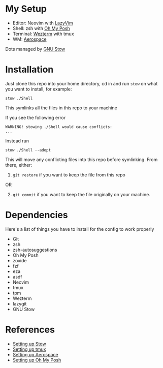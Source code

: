 # My Setup

- Editor: Neovim with [LazyVim](https://github.com/LazyVim/LazyVim)
- Shell: zsh with [Oh My Posh](https://github.com/JanDeDobbeleer/oh-my-posh)
- Terminal: [Wezterm](https://github.com/wez/wezterm) with tmux
- WM: [Aerospace](https://github.com/nikitabobko/AeroSpace)

Dots managed by [GNU Stow](https://www.gnu.org/software/stow/)

# Installation

Just clone this repo into your home directory, cd in and run `stow` on what you want to install, for example:

```
stow ./Shell
```

This symlinks all the files in this repo to your machine

If you see the following error

```
WARNING! stowing ./Shell would cause conflicts:
...
```

Instead run
```
stow ./Shell --adopt
```
This will move any conflicting files into this repo before symlinking.
From there, either:
1. `git restore` if you want to keep the file from this repo

OR

2. `git commit` if you want to keep the file originally on your machine.

# Dependencies
Here's a list of things you have to install for the config to work properly

- Git
- zsh
- zsh-autosuggestions
- Oh My Posh
- zoxide
- fzf
- eza
- asdf
- Neovim
- tmux
- tpm
- Wezterm
- lazygit
- GNU Stow

# References

- [Setting up Stow](https://www.youtube.com/watch?v=y6XCebnB9gs)
- [Setting up tmux](https://www.youtube.com/watch?v=DzNmUNvnB04&t=138s)
- [Setting up Aerospace](https://www.josean.com/posts/how-to-setup-aerospace-tiling-window-manager)
- [Setting up Oh My Posh](https://www.youtube.com/watch?v=9U8LCjuQzdc)
